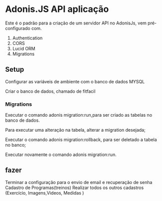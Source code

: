 # Adonis.JS API aplicação

Este é o padrão para a criação de um servidor API no AdonisJs, vem pré-configurado com.

1. Authentication
2. CORS
3. Lucid ORM
4. Migrations

## Setup

Configurar as variáveis de ambiente com o banco de dados MYSQL

Criar o banco de dados, chamado de fitfacil

### Migrations

Executar o comando adonis migration:run,para ser criado as tabelas no banco de dados.

Para executar uma alteração na tabela, alterar a migration desejada;

Executar o comando adonis migration:rollback, para ser deletado a tabela no banco;

Executar novamente o comando adonis migration:run.

## fazer

Terminar a configuração para o envio de email e recuperação de senha
Cadastro de Programas(treinos)
Realizar todos os outros cadastros (Exercício, Imagens,Videos, Medidas )
